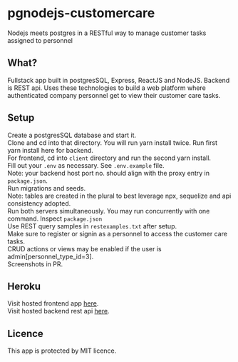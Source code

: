 # pgnodejs-customercare
Nodejs meets postgres in a RESTful way to manage customer tasks assigned to personnel


What?
--------
Fullstack app built in postgresSQL, Express, ReactJS and NodeJS. Backend is REST api. Uses these technologies to build a web platform where authenticated company personnel get to view their customer care tasks.

Setup
--------
Create a postgresSQL database and start it.<br />
Clone and cd into that directory. You will run yarn install twice. Run first yarn install here for backend.<br />
For frontend, cd into `client` directory and run the second yarn install.<br />
Fill out your `.env` as necessary. See `.env.example` file.<br />
Note: your backend host port no. should align with the proxy entry in `package.json`.<br />
Run migrations and seeds.<br />
Note: tables are created in the plural to best leverage npx, sequelize and api consistency adopted.<br />
Run both servers simultaneously. You may run concurrently with one command. Inspect `package.json`<br />
Use REST query samples in `restexamples.txt` after setup.<br />
Make sure to register or signin as a personnel to access the customer care tasks.<br />
CRUD actions or views may be enabled if the user is admin[personnel_type_id=3].<br />
Screenshots in PR.

Heroku
--------
Visit hosted frontend app <a href='https://lno-customercare.herokuapp.com'> here</a>.<br />
Visit hosted backend rest api <a href='https://lno-customercare.herokuapp.com/api'> here</a>.

Licence
--------
This app is protected by MIT licence.<br />
